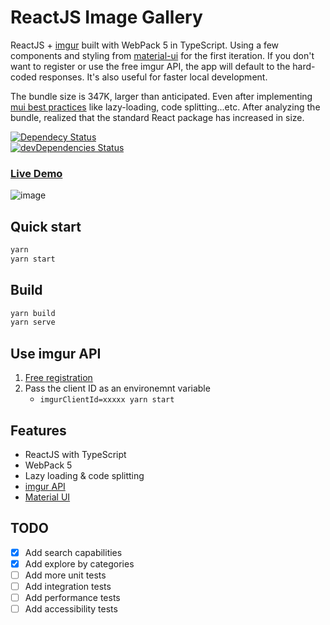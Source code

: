 # ReactJS Image Gallery

ReactJS + [imgur](https://imgur.com/) built with WebPack 5 in TypeScript. Using a few components and styling from [material-ui](https://github.com/mui-org/material-ui) for the first iteration. If you don't want to register or use the free imgur API, the app will default to the hard-coded responses. It's also useful for faster local development.

The bundle size is 347K, larger than anticipated. Even after implementing [mui best practices](https://mui.com/guides/minimizing-bundle-size/) like lazy-loading, code splitting...etc. After analyzing the bundle, realized that the standard React package has increased in size. 

[![Dependecy Status](https://david-dm.org/NazimHAli/reactjs-image-gallery.svg)](https://david-dm.org/NazimHAli/reactjs-image-gallery)  
[![devDependencies Status](https://david-dm.org/NazimHAli/reactjs-image-gallery/dev-status.svg)](https://david-dm.org/NazimHAli/reactjs-image-gallery?type=dev)

### [Live Demo](https://react-image-gallery-five.vercel.app/)
![image](https://user-images.githubusercontent.com/26750288/135773516-5bf69971-7c8a-4e2a-8182-8c6240f7b436.png)


## Quick start

```bash
yarn
yarn start
```

## Build

```bash
yarn build
yarn serve
```

## Use imgur API

1. [Free registration](https://api.imgur.com/oauth2/addclient)
2. Pass the client ID as an environemnt variable
    - ```imgurClientId=xxxxx yarn start```

## Features

-   ReactJS with TypeScript
-   WebPack 5
-   Lazy loading & code splitting
-   [imgur API](https://api.imgur.com/)
-   [Material UI](https://github.com/mui-org/material-ui)

## TODO

-   [x] Add search capabilities
-   [x] Add explore by categories
-   [ ] Add more unit tests
-   [ ] Add integration tests
-   [ ] Add performance tests
-   [ ] Add accessibility tests
